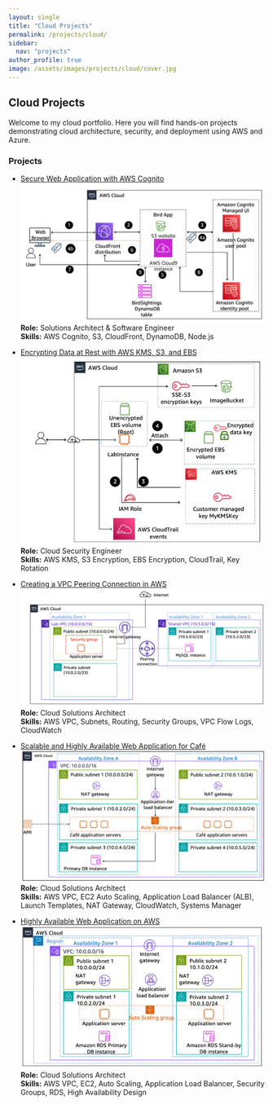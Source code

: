 ```yaml
---
layout: single
title: "Cloud Projects"
permalink: /projects/cloud/
sidebar:
  nav: "projects"
author_profile: true
image: /assets/images/projects/cloud/cover.jpg
---
```


## Cloud Projects

Welcome to my cloud portfolio. Here you will find hands-on projects demonstrating cloud architecture, security, and deployment using AWS and Azure.

### Projects

- [Secure Web Application with AWS Cognito](/projects/cloud/cognito-auth/)  
  ![Cognito Auth](/assets/images/projects/cloud/cognito-auth/image15.png)  
  **Role:** Solutions Architect & Software Engineer  
  **Skills:** AWS Cognito, S3, CloudFront, DynamoDB, Node.js  

- [Encrypting Data at Rest with AWS KMS, S3, and EBS](/projects/cloud/aws-encryption/)  
  ![AWS Encryption](/assets/images/projects/cloud/aws-encryption/image16.png)  
  **Role:** Cloud Security Engineer  
  **Skills:** AWS KMS, S3 Encryption, EBS Encryption, CloudTrail, Key Rotation  

- [Creating a VPC Peering Connection in AWS](/projects/cloud/vpc-peering/)
  ![VPC Peering](/assets/images/projects/cloud/vpc-peering/image1.png)
  **Role:** Cloud Solutions Architect  
  **Skills:** AWS VPC, Subnets, Routing, Security Groups, VPC Flow Logs, CloudWatch

- [Scalable and Highly Available Web Application for Café](/projects/cloud/cafe-autoscaling/)
  ![Café Auto Scaling](/assets/images/projects/cloud/cafe-autoscaling/image8.png)
  **Role:** Cloud Solutions Architect  
  **Skills:** AWS VPC, EC2 Auto Scaling, Application Load Balancer (ALB), Launch Templates, NAT Gateway, CloudWatch, Systems Manager

- [Highly Available Web Application on AWS](/projects/cloud/high-availability-app/)
  ![High Availability App](/assets/images/projects/cloud/high-availability-app/image7.png)
  **Role:** Cloud Solutions Architect  
  **Skills:** AWS VPC, EC2, Auto Scaling, Application Load Balancer, Security Groups, RDS, High Availability Design
